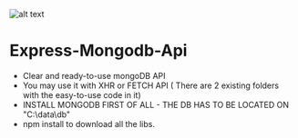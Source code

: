 ![alt text](https://daleseo.gitbooks.io/mongo-express-course/content/assets/logo.jpg)
# Express-Mongodb-Api
* Clear and ready-to-use mongoDB API
* You may use it with XHR or FETCH API ( There are 2 existing folders with the easy-to-use code in it)
* INSTALL MONGODB FIRST OF ALL - THE DB HAS TO BE LOCATED ON "C:\data\db"
* npm install to download all the libs.
